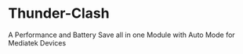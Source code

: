 # Thunder-Clash
A Performance and Battery Save all in one Module with Auto Mode
for Mediatek Devices
